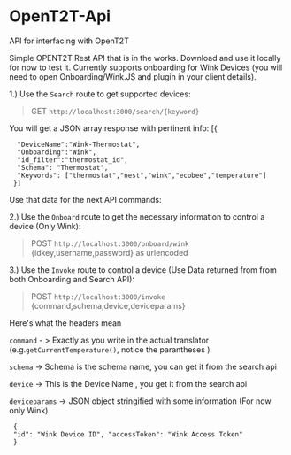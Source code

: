 # OpenT2T-Api
API for interfacing with OpenT2T

Simple OPENT2T Rest API that is in the works. Download and use it locally for now to test it. Currently supports onboarding for Wink Devices (you will need to open Onboarding/Wink.JS and plugin in your client details).

1.) Use the `Search` route to get supported devices:

> GET `http://localhost:3000/search/{keyword}`

You will get a JSON array response with pertinent info:
   [{
      
      "DeviceName":"Wink-Thermostat",
      "Onboarding":"Wink",
      "id_filter":"thermostat_id",
      "Schema": "Thermostat",
      "Keywords": ["thermostat","nest","wink","ecobee","temperature"]
     }]
     
Use that data for the next API commands:

2.) Use the `Onboard` route to get the necessary information to control a device (Only Wink):
> POST `http://localhost:3000/onboard/wink` {idkey,username,password} as urlencoded

3.) Use the `Invoke` route to control a device (Use Data returned from from both Onboarding and Search API):
> POST `http://localhost:3000/invoke` {command,schema,device,deviceparams}

Here's what the headers mean

`command` - > Exactly as you write in the actual translator (e.g.`getCurrentTemperature()`, notice the parantheses )

`schema` -> Schema is the schema name, you can get it from the search api

`device` -> This is the Device Name , you get it from the search api

`deviceparams` -> JSON object stringified with some information (For now only Wink)

     { 
     "id": "Wink Device ID", "accessToken": "Wink Access Token" 
     }








